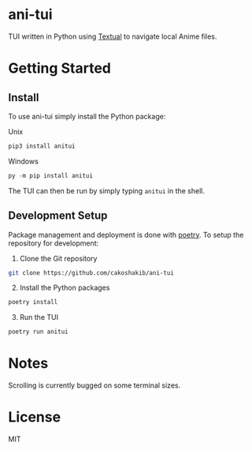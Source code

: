 # ani-tui

TUI written in Python using [Textual](https://github.com/Textualize/textual) to navigate local Anime files. 

# Getting Started

## Install

To use ani-tui simply install the Python package:

Unix
```bash
pip3 install anitui
```

Windows
```powershell
py -m pip install anitui
```

The TUI can then be run by simply typing `anitui` in the shell.

## Development Setup

Package management and deployment is done with [poetry](https://python-poetry.org/). To setup the repository for development:

1. Clone the Git repository

```bash
git clone https://github.com/cakoshakib/ani-tui
```

2. Install the Python packages

```bash
poetry install
```

3. Run the TUI

```bash
poetry run anitui
```

# Notes

Scrolling is currently bugged on some terminal sizes. 

# License
MIT

